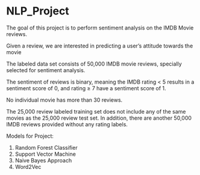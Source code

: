 # NLP_Project
The goal of this project is to perform sentiment analysis on the IMDB Movie reviews. 

Given a review, we are interested in predicting a user’s attitude towards the movie

The labeled data set consists of 50,000 IMDB movie reviews, specially selected for sentiment analysis.

The sentiment of reviews is binary, meaning the IMDB rating < 5 results in a sentiment score of 0, and rating ≥ 7 have a sentiment score of 1. 

No individual movie has more than 30 reviews. 

The 25,000 review labeled training set does not include any of the same movies as the 25,000 review test set. 
In addition, there are another 50,000 IMDB reviews provided without any rating labels.


Models for Project:

1. Random Forest Classifier
2. Support Vector Machine
3. Naive Bayes Approach 
4. Word2Vec


